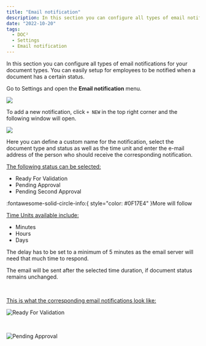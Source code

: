 ```yaml
---
title: "Email notification"
description: In this section you can configure all types of email notifications for your document types. You can easily setup for employees to be notified when a document has a certain status
date: "2022-10-20"
tags:
  - DOC²
  - Settings
  - Email notification
---
```


In this section you can configure all types of email notifications for your document types. You can easily setup for employees to be notified when a document has a certain status.

Go to Settings and open the **Email notification** menu.

![](/_images/doc2/DOC2_email-notification_1.png)

To add a new notification, click `+ NEW` in the top right corner and the following window will open.

![](/_images/doc2/DOC2_email-notification_2.png)

Here you can define a custom name for the notification, select the document type and status as well as the time unit and enter the e-mail address of the person who should receive the corresponding notification.

<ins>The following status can be selected:</ins> 

* Ready For Validation
* Pending Approval
* Pending Second Approval

:fontawesome-solid-circle-info:{ style="color: #0F17E4" }More will follow

<ins>Time Units available include:</ins>

- Minutes
- Hours
- Days

The delay has to be set to a minimum of 5 minutes as the email server will need that much time to respond.

The email will be sent after the selected time duration, if document status remains unchanged.

&nbsp;

<ins>This is what the corresponding email notifications look like:</ins>

![Ready For Validation](/_images/doc2/DOC2_email_readyforvalidation.png)

&nbsp;

![Pending Approval](/_images/doc2/DOC2_email_forapproval.png)